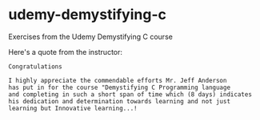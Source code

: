 # udemy-demystifying-c
Exercises from the Udemy Demystifying C course

Here's a quote from the instructor:
```
Congratulations

I highly appreciate the commendable efforts Mr. Jeff Anderson
has put in for the course "Demystifying C Programming language
and completing in such a short span of time which (8 days) indicates
his dedication and determination towards learning and not just
learning but Innovative learning...! 
```

